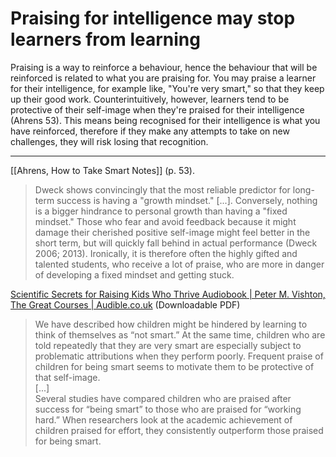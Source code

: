 # Praising for intelligence may stop learners from learning
Praising is a way to reinforce a behaviour, hence the behaviour that will be reinforced is related to what you are praising for. You may praise a learner for their intelligence, for example like, "You're very smart," so that they keep up their good work. Counterintuitively, however, learners tend to be protective of their self-image when they're praised for their intelligence (Ahrens 53). This means being recognised for their intelligence is what you have reinforced, therefore if they make any attempts to take on new challenges, they will risk losing that recognition.

---
[[Ahrens, How to Take Smart Notes]] (p. 53).
> Dweck shows convincingly that the most reliable predictor for long-term success is having a "growth mindset." [...]. Conversely, nothing is a bigger hindrance to personal growth than having a "fixed mindset." Those who fear and avoid feedback because it might damage their cherished positive self-image might feel better in the short term, but will quickly fall behind in actual performance (Dweck 2006; 2013). Ironically, it is therefore often the highly gifted and talented students, who receive a lot of praise, who are more in danger of developing a fixed mindset and getting stuck.

[Scientific Secrets for Raising Kids Who Thrive Audiobook | Peter M. Vishton, The Great Courses | Audible.co.uk](https://www.audible.co.uk/pd/Scientific-Secrets-for-Raising-Kids-Who-Thrive-Audiobook/B00IB12F0S)  (Downloadable PDF)
> We have described how children might be hindered by learning to think of themselves as “not smart.” At the same time, children who are told repeatedly that they are very smart are especially subject to problematic attributions when they perform poorly. Frequent praise of children for being smart seems to motivate them to be protective of that self-image.  
> [...]  
> Several studies have compared children who are praised after success for “being smart” to those who are praised for “working hard.” When researchers look at the academic achievement of children praised for effort, they consistently outperform those praised for being smart.

<!-- #evergreen #counterintuitive #coach -->

<!-- {BearID:4EBF7481-5FB3-4ABF-BF27-AE59592B3A23-71920-0001CE899DA27928} -->
